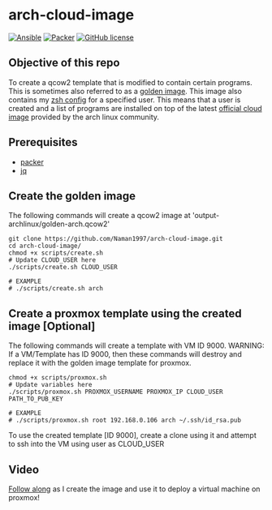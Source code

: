 # arch-cloud-image

[![Ansible](https://github.com/Naman1997/arch-cloud-image/actions/workflows/ansible.yml/badge.svg)](https://github.com/Naman1997/arch-cloud-image/actions/workflows/ansible.yml)
[![Packer](https://github.com/Naman1997/arch-cloud-image/actions/workflows/packer.yml/badge.svg)](https://github.com/Naman1997/arch-cloud-image/actions/workflows/packer.yml)
[![GitHub license](https://img.shields.io/github/license/Naereen/StrapDown.js.svg)](https://github.com/Naman1997/arch-cloud-image/blob/main/LICENSE)

## Objective of this repo
To create a qcow2 template that is modified to contain certain programs. This is sometimes also referred to as a [golden image](https://opensource.com/article/19/7/what-golden-image). This image also contains my [zsh config](https://github.com/Naman1997/Terminal-themes/tree/main/zsh) for a specified user. This means that a user is created and a list of programs are installed on top of the latest [official cloud image](https://wiki.archlinux.org/title/Arch_Linux_on_a_VPS#Official_Arch_Linux_cloud_image) provided by the arch linux community.

## Prerequisites
- [packer](https://learn.hashicorp.com/tutorials/packer/get-started-install-cli)
- [jq](https://stedolan.github.io/jq/)

## Create the golden image

The following commands will create a qcow2 image at 'output-archlinux/golden-arch.qcow2'

```
git clone https://github.com/Naman1997/arch-cloud-image.git
cd arch-cloud-image/
chmod +x scripts/create.sh
# Update CLOUD_USER here
./scripts/create.sh CLOUD_USER
```

```
# EXAMPLE
# ./scripts/create.sh arch
```

## Create a proxmox template using the created image [Optional]
The following commands will create a template with VM ID 9000.
WARNING: If a VM/Template has ID 9000, then these commands will destroy and replace it with the golden image template for proxmox.
```
chmod +x scripts/proxmox.sh
# Update variables here
./scripts/proxmox.sh PROXMOX_USERNAME PROXMOX_IP CLOUD_USER PATH_TO_PUB_KEY
```

```
# EXAMPLE
# ./scripts/proxmox.sh root 192.168.0.106 arch ~/.ssh/id_rsa.pub
```

To use the created template [ID 9000], create a clone using it and attempt to ssh into the VM using user as CLOUD_USER

## Video
[Follow along](https://www.youtube.com/watch?v=FjLkzwdgUiM&t=216s) as I create the image and use it to deploy a virtual machine on proxmox!
